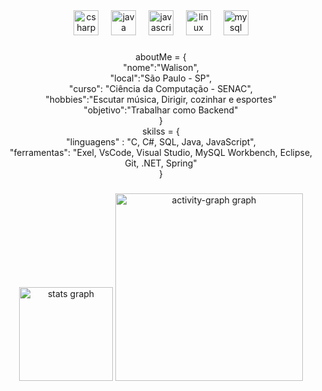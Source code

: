 <div align="center">
  <img src="https://cdn.jsdelivr.net/gh/devicons/devicon/icons/csharp/csharp-original.svg" height="40" alt="csharp logo"  />
  <img width="12" />
  <img src="https://cdn.jsdelivr.net/gh/devicons/devicon/icons/java/java-original.svg" height="40" alt="java logo"  />
  <img width="12" />
  <img src="https://cdn.jsdelivr.net/gh/devicons/devicon/icons/javascript/javascript-original.svg" height="40" alt="javascript logo"  />
  <img width="12" />
  <img src="https://cdn.jsdelivr.net/gh/devicons/devicon/icons/linux/linux-original.svg" height="40" alt="linux logo"  />
  <img width="12" />
  <img src="https://cdn.jsdelivr.net/gh/devicons/devicon/icons/mysql/mysql-original.svg" height="40" alt="mysql logo"  />
</div>


###

<div align="center">aboutMe = {<br>  "nome":"Walison",<br>  "local":"São Paulo - SP",<br>  "curso": "Ciência da Computação - SENAC",<br>  "hobbies":"Escutar música, Dirigir, cozinhar e esportes"<br>  "objetivo":"Trabalhar como Backend"<br>}<br>skilss = {<br>  "linguagens" : "C, C#, SQL, Java, JavaScript",<br>  "ferramentas": "Exel, VsCode, Visual Studio, MySQL Workbench, Eclipse, Git, .NET, Spring"<br>}</div>

###
<div align="center">
  <img src="https://github-readme-stats.vercel.app/api?username=WMB25&hide_title=false&hide_rank=false&show_icons=true&include_all_commits=true&count_private=true&disable_animations=false&theme=dracula&locale=en&hide_border=false&order=1" height="150" alt="stats graph"  />
  <img src="https://github-readme-activity-graph.vercel.app/graph?username=WMB25&radius=16&theme=react&area=true&order=5" height="300" alt="activity-graph graph"  />
</div>

###
